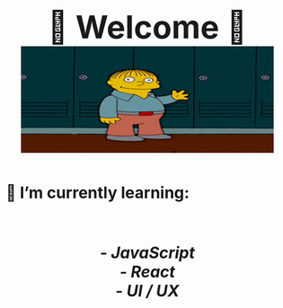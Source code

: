 # <div align="center"><h1>🦋 Welcome 🦋<br> <div align="center"> <img src="images/hello.gif" width="450px" height="190px">

#### <div align="left"> 🌱 I’m currently learning:

##### <br>- JavaScript <br>- React <br>- UI / UX </div>

<!--
**JenniferSmith007/JenniferSmith007** is a ✨ _special_ ✨ repository because its `README.md` (this file) appears on your GitHub profile.

Here are some ideas to get you started:

- 🔭 I’m currently working on ...
- 🌱 I’m currently learning ...
- 👯 I’m looking to collaborate on ...
- 🤔 I’m looking for help with ...
- 💬 Ask me about ...
- 📫 How to reach me: ...
- 😄 Pronouns: ...
- ⚡ Fun fact: ...
-->

